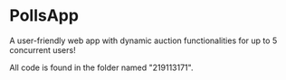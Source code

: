# PollsApp
A user-friendly web app with dynamic auction functionalities for up to 5 concurrent users!

All code is found in the folder named "219113171".
